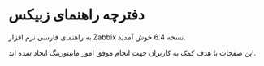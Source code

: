 
# دفترچه راهنمای زبیکس

به راهنمای فارسی نرم افزار Zabbix نسخه 6.4 خوش آمدید.

این صفحات با هدف کمک به کاربران جهت انجام موفق امور مانیتورینگ ایجاد شده اند.
